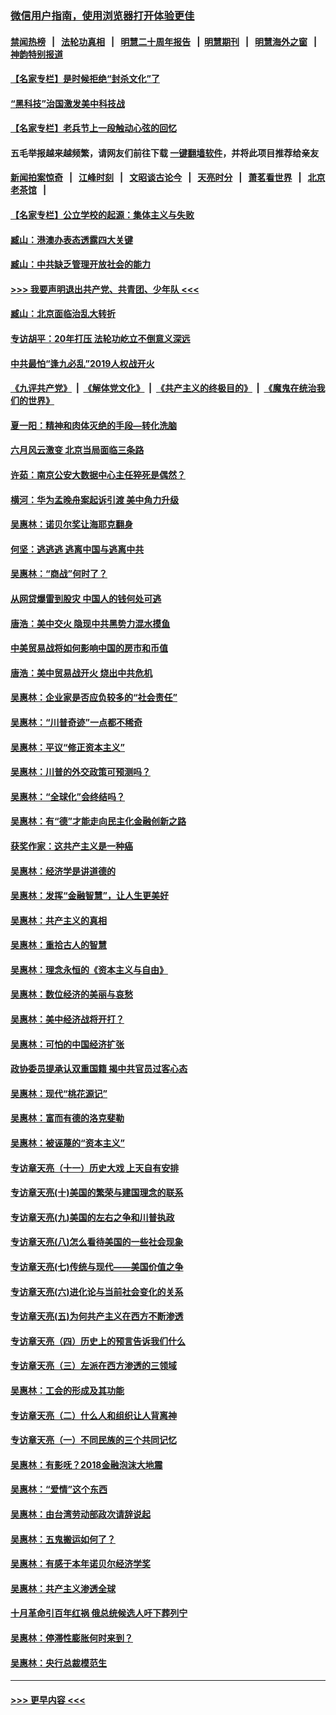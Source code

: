 ### [微信用户指南，使用浏览器打开体验更佳](https://github.com/gfw-breaker/banned-news1/blob/master/indexes/wechat-guide.md?t=0)
#### [禁闻热榜](热点新闻.md?t=0)  &nbsp;&nbsp;|&nbsp;&nbsp; [法轮功真相](https://github.com/gfw-breaker/truth/blob/master/README.md?t=0) &nbsp;&nbsp;|&nbsp;&nbsp; [明慧二十周年报告](https://github.com/gfw-breaker/mh-reports/blob/master/README.md?t=0) &nbsp;&nbsp;|&nbsp;&nbsp;[明慧期刊](https://github.com/gfw-breaker/mh-qikan) &nbsp;&nbsp;|&nbsp;&nbsp; [明慧海外之窗](https://github.com/gfw-breaker/mh-news/blob/master/README.md?t=0) &nbsp;&nbsp;|&nbsp;&nbsp; [神韵特别报道](https://github.com/gfw-breaker/mh-news/blob/master/shenyun.md?t=0)
#### [【名家专栏】是时候拒绝“封杀文化”了](../pages/nsc423/n11814093.md?t=02101933) 
#### [“黑科技”治国激发美中科技战](../pages/nsc423/n11638056.md?t=02101933) 
#### [【名家专栏】老兵节上一段触动心弦的回忆](../pages/nsc423/n11646016.md?t=02101933) 
#### 五毛举报越来越频繁，请网友们前往下载 [一键翻墙软件](https://github.com/gfw-breaker/ssr-accounts)，并将此项目推荐给亲友
#### [新闻拍案惊奇](https://github.com/gfw-breaker/banned-news1/blob/master/pages/link4.md) &nbsp;&nbsp;|&nbsp;&nbsp; [江峰时刻](https://github.com/gfw-breaker/banned-news1/blob/master/pages/link4.md) &nbsp;&nbsp;|&nbsp;&nbsp; [文昭谈古论今](https://github.com/gfw-breaker/banned-news1/blob/master/pages/link4.md) &nbsp;&nbsp;|&nbsp;&nbsp; [天亮时分](https://github.com/gfw-breaker/banned-news1/blob/master/pages/link4.md) &nbsp;&nbsp;|&nbsp;&nbsp; [萧茗看世界](https://github.com/gfw-breaker/banned-news1/blob/master/pages/link4.md) &nbsp;&nbsp;|&nbsp;&nbsp; [北京老茶馆](https://github.com/gfw-breaker/banned-news1/blob/master/pages/link4.md) &nbsp;&nbsp;|&nbsp;&nbsp; 
#### [【名家专栏】公立学校的起源：集体主义与失败](../pages/nsc423/n11601833.md?t=02101933) 
#### [臧山：港澳办表态透露四大关键](../pages/nsc423/n11421628.md?t=02101933) 
#### [臧山：中共缺乏管理开放社会的能力](../pages/nsc423/n11407457.md?t=02101933) 
#### [>>> 我要声明退出共产党、共青团、少年队 <<<](https://github.com/begood0513/goodnews/blob/master/quit/letter.md) 
#### [臧山：北京面临治乱大转折](../pages/nsc423/n11406895.md?t=02101933) 
#### [专访胡平：20年打压 法轮功屹立不倒意义深远](../pages/nsc423/n11398800.md?t=02101933) 
#### [中共最怕“逢九必乱”2019人权战开火](../pages/nsc423/n11385248.md?t=02101933) 
#### [《九评共产党》](https://github.com/begood0513/9ping.md/blob/master/README.md) &nbsp;|&nbsp; [《解体党文化》](../../../../jtdwh.md/blob/master/README.md)  &nbsp;|&nbsp; [《共产主义的终极目的》](../../../../gczydzjmd.md/blob/master/README.md) &nbsp;|&nbsp; [《魔鬼在统治我们的世界》](../../../../mgztzwmdsj.md/blob/master/README.md) 
#### [夏一阳：精神和肉体灭绝的手段—转化洗脑](../pages/nsc423/n11368250.md?t=02101933) 
#### [六月风云激变 北京当局面临三条路](../pages/nsc423/n11313668.md?t=02101933) 
#### [许茹：南京公安大数据中心主任猝死是偶然？](../pages/nsc423/n11064744.md?t=02101933) 
#### [横河：华为孟晚舟案起诉引渡 美中角力升级](../pages/nsc423/n11027230.md?t=02101933) 
#### [吴惠林：诺贝尔奖让海耶克翻身](../pages/nsc423/n10890049.md?t=02101933) 
#### [何坚：逃逃逃 逃离中国与逃离中共](../pages/nsc423/n10592891.md?t=02101933) 
#### [吴惠林：“商战”何时了？](../pages/nsc423/n10573558.md?t=02101933) 
#### [从网贷爆雷到股灾 中国人的钱何处可逃](../pages/nsc423/n10572800.md?t=02101933) 
#### [唐浩：美中交火 隐现中共黑势力混水摸鱼](../pages/nsc423/n10544040.md?t=02101933) 
#### [中美贸易战将如何影响中国的房市和币值](../pages/nsc423/n10543697.md?t=02101933) 
#### [唐浩：美中贸易战开火 烧出中共危机](../pages/nsc423/n10540126.md?t=02101933) 
#### [吴惠林：企业家是否应负较多的“社会责任”](../pages/nsc423/n10535022.md?t=02101933) 
#### [吴惠林：“川普奇迹”一点都不稀奇](../pages/nsc423/n10512808.md?t=02101933) 
#### [吴惠林：平议“修正资本主义”](../pages/nsc423/n10495724.md?t=02101933) 
#### [吴惠林：川普的外交政策可预测吗？](../pages/nsc423/n10462387.md?t=02101933) 
#### [吴惠林：“全球化”会终结吗？](../pages/nsc423/n10452838.md?t=02101933) 
#### [吴惠林：有“德”才能走向民主化金融创新之路](../pages/nsc423/n10432292.md?t=02101933) 
#### [获奖作家：这共产主义是一种癌](../pages/nsc423/n10431541.md?t=02101933) 
#### [吴惠林：经济学是讲道德的](../pages/nsc423/n10398014.md?t=02101933) 
#### [吴惠林：发挥“金融智慧”，让人生更美好](../pages/nsc423/n10375019.md?t=02101933) 
#### [吴惠林：共产主义的真相](../pages/nsc423/n10351394.md?t=02101933) 
#### [吴惠林：重拾古人的智慧](../pages/nsc423/n10337691.md?t=02101933) 
#### [吴惠林：理念永恒的《资本主义与自由》](../pages/nsc423/n10316274.md?t=02101933) 
#### [吴惠林：数位经济的美丽与哀愁](../pages/nsc423/n10292946.md?t=02101933) 
#### [吴惠林：美中经济战将开打？](../pages/nsc423/n10258825.md?t=02101933) 
#### [吴惠林：可怕的中国经济扩张](../pages/nsc423/n10219147.md?t=02101933) 
#### [政协委员提承认双重国籍 揭中共官员过客心态](../pages/nsc423/n10208809.md?t=02101933) 
#### [吴惠林：现代“桃花源记”](../pages/nsc423/n10185234.md?t=02101933) 
#### [吴惠林：富而有德的洛克斐勒](../pages/nsc423/n10142264.md?t=02101933) 
#### [吴惠林：被诬蔑的“资本主义”](../pages/nsc423/n10124816.md?t=02101933) 
#### [专访章天亮（十一）历史大戏 上天自有安排](../pages/nsc423/n10094905.md?t=02101933) 
#### [专访章天亮(十)美国的繁荣与建国理念的联系](../pages/nsc423/n10094899.md?t=02101933) 
#### [专访章天亮(九)美国的左右之争和川普执政](../pages/nsc423/n10094889.md?t=02101933) 
#### [专访章天亮(八)怎么看待美国的一些社会现象](../pages/nsc423/n10094857.md?t=02101933) 
#### [专访章天亮(七)传统与现代——美国价值之争](../pages/nsc423/n10093140.md?t=02101933) 
#### [专访章天亮(六)进化论与当前社会变化的关系](../pages/nsc423/n10092036.md?t=02101933) 
#### [专访章天亮(五)为何共产主义在西方不断渗透](../pages/nsc423/n10083620.md?t=02101933) 
#### [专访章天亮（四）历史上的预言告诉我们什么](../pages/nsc423/n10083606.md?t=02101933) 
#### [专访章天亮（三）左派在西方渗透的三领域](../pages/nsc423/n10081115.md?t=02101933) 
#### [吴惠林：工会的形成及其功能](../pages/nsc423/n10080633.md?t=02101933) 
#### [专访章天亮（二）什么人和组织让人背离神](../pages/nsc423/n10076637.md?t=02101933) 
#### [专访章天亮（一）不同民族的三个共同记忆](../pages/nsc423/n10074188.md?t=02101933) 
#### [吴惠林：有影呒？2018金融泡沫大地震](../pages/nsc423/n10040534.md?t=02101933) 
#### [吴惠林：“爱情”这个东西](../pages/nsc423/n10019423.md?t=02101933) 
#### [吴惠林：由台湾劳动部政次请辞说起](../pages/nsc423/n9979679.md?t=02101933) 
#### [吴惠林：五鬼搬运如何了？](../pages/nsc423/n9925338.md?t=02101933) 
#### [吴惠林：有感于本年诺贝尔经济学奖](../pages/nsc423/n9871883.md?t=02101933) 
#### [吴惠林：共产主义渗透全球](../pages/nsc423/n9812748.md?t=02101933) 
#### [十月革命引百年红祸 俄总统候选人吁下葬列宁](../pages/nsc423/n9810182.md?t=02101933) 
#### [吴惠林：停滞性膨胀何时来到？](../pages/nsc423/n9764136.md?t=02101933) 
#### [吴惠林：央行总裁模范生](../pages/nsc423/n9728134.md?t=02101933) 

----
#### [ >>> 更早内容 <<< ](../indexes/nsc423-earlier.md)
